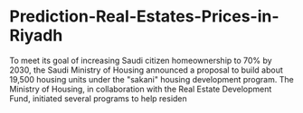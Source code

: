 # Prediction-Real-Estates-Prices-in-Riyadh
To meet its goal of increasing Saudi citizen homeownership to 70% by 2030, the Saudi Ministry of Housing announced a proposal to build about 19,500 housing units under the "sakani" housing development program. The Ministry of Housing, in collaboration with the Real Estate Development Fund, initiated several programs to help residen
